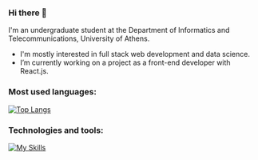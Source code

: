 <!--
**pankazakos/pankazakos** is a ✨ _special_ ✨ repository because its `README.md` (this file) appears on your GitHub profile.

Here are some ideas to get you started:

- 🔭 I’m currently working on ...
- 🌱 I’m currently learning ...
- 👯 I’m looking to collaborate on ...
- 🤔 I’m looking for help with ...
- 💬 Ask me about ...
- 📫 How to reach me: ...
- 😄 Pronouns: ...
- ⚡ Fun fact: ...
-->
### Hi there 👋

I'm an undergraduate student at the Department of Informatics and Telecommunications, University of Athens.
- I'm mostly interested in full stack web development and data science.
- I’m currently working on a project as a front-end developer with React.js.

### Most used languages:

[![Top Langs](https://github-readme-stats.vercel.app/api/top-langs/?username=pankazakos&exclude_repo=&theme=gruvbox)](https://github.com/anuraghazra/github-readme-stats)

### Technologies and tools:

[![My Skills](https://skillicons.dev/icons?i=c,cpp,python,java,js,ts,react,django,css,bootstrap,mui,mysql,postgres,linux,bash,git,docker,vscode,gcp,azure&perline=11)](https://skillicons.dev)

